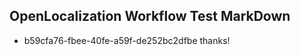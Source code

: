 ## OpenLocalization Workflow Test MarkDown
* b59cfa76-fbee-40fe-a59f-de252bc2dfbe 
thanks!<!--HONumber=Mar16_HO4-->
